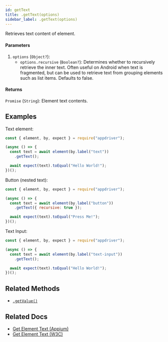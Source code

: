 ```yaml
---
id: getText
title: .getText(options)
sidebar_label: .getText(options)
---
```


Retrieves text content of element.

#### Parameters

1. `options` (`Object?`):
    - `options.recursive` (`Boolean?`): Determines whether to recursively retrieve the inner text. Often useful on Android when text is fragmented, but can be used to retrieve text from grouping elements such as list items. Defaults to false.

#### Returns

`Promise` (`String`): Element text contents.

## Examples

Text element:

```javascript
const { element, by, expect } = require("appdriver");

(async () => {
  const text = await element(by.label("text"))
    .getText();

  await expect(text).toEqual("Hello World!");
})();
```

Button (nested text):

```javascript
const { element, by, expect } = require("appdriver");

(async () => {
  const text = await element(by.label("button"))
    .getText({ recursive: true });

  await expect(text).toEqual("Press Me!");
})();
```

Text Input:

```javascript
const { element, by, expect } = require("appdriver");

(async () => {
  const text = await element(by.label("text-input"))
    .getText();

  await expect(text).toEqual("Hello World!");
})();
```

## Related Methods

- [`.getValue()`](getValue.md)

## Related Docs

- [Get Element Text (Appium)](http://appium.io/docs/en/commands/element/attributes/text/)
- [Get Element Text (W3C)](https://www.w3.org/TR/webdriver/#dfn-get-element-text)
